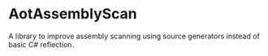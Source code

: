# AotAssemblyScan
A library to improve assembly scanning using source generators instead of basic C# reflection.
